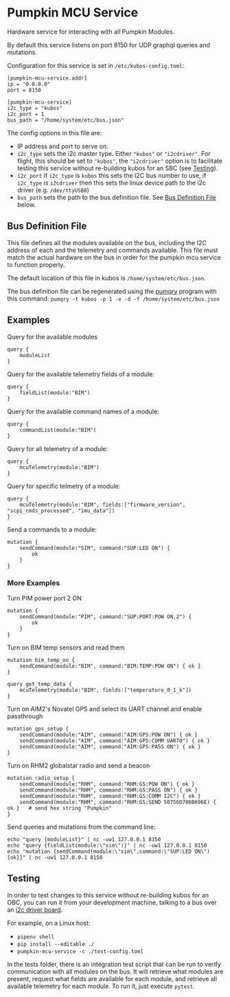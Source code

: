 # Pumpkin MCU Service

Hardware service for interacting with all Pumpkin Modules.

By default this service listens on port 8150 for UDP graphql queries and mutations.

Configuration for this service is set in `/etc/kubos-config.toml`:

```
[pumpkin-mcu-service.addr]
ip = "0.0.0.0"
port = 8150

[pumpkin-mcu-service]
i2c_type = "kubos"
i2c_port = 1
bus_path = "/home/system/etc/bus.json"
```
The config options in this file are:
* IP address and port to serve on.
* `i2c_type` sets the i2c master type. Either `"kubos"` or `"i2cdriver"`. For flight, this should be set to `"kubos"`, the `"i2cdriver"` option is to facilitate testing this service without re-building kubos for an SBC (see [Testing](#testing)).
* `i2c_port` if `i2c_type` is `kubos` this sets the I2C bus number to use, if `i2c_type` is `i2cdriver` then this sets the linux device path to the i2c driver (e.g. `/dev/ttyUSB0`)
* `bus_path` sets the path to the bus definition file. See [Bus Definition File](#bus-definition-file) below.

## Bus Definition File
This file defines all the modules available on the bus, including the I2C address of each and the telemetry and commands available. This file must match the actual hardware on the bus in order for the pumpkin mcu service to function properly.

The default location of this file in kubos is `/home/system/etc/bus.json`.

The bus definition file can be regenerated using the [pumqry](https://github.com/PumpkinSpace/PuTDIG-CLI) program with this command: `pumqry -t kubos -p 1 -e -d -f /home/system/etc/bus.json`

## Examples

Query for the available modules
```
query {
    moduleList
}
```

Query for the available telemetry fields of a module:
```
query {
    fieldList(module:"BIM")
}
```

Query for the available command names of a module:
```
query {
    commandList(module:"BIM"(
}
```

Query for all telemetry of a module:
```
query {
    mcuTelemetry(module:"BIM")
}
```

Query for specific telmetry of a module:
```
query {
    mcuTelemetry(module:"BIM", fields:["firmware_version", "scpi_cmds_processed", "imu_data"])
}
```

Send a commands to a module:
```
mutation {
    sendCommand(module:"SIM", command:"SUP:LED ON") {
        ok
    }
}
```

### More Examples

Turn PIM power port 2 ON
```
mutation {
    sendCommand(module:"PIM", command:"SUP:PORT:POW ON,2") {
        ok
    }
}
```

Turn on BIM temp sensors and read them
```
mutation bim_temp_on {
    sendCommand(module:"BIM", command:"BIM:TEMP:POW ON") { ok }
}

query get_temp_data {
    mcuTelemetry(module:"BIM", fields:["temperature_0_1_k"])
}

```

Turn on AIM2's Novatel GPS and select its UART channel and enable passthrough
```
mutation gps_setup {
    sendCommand(module:"AIM", command:"AIM:GPS:POW ON") { ok }
    sendCommand(module:"AIM", command:"AIM:GPS:COMM UART0") { ok }
    sendCommand(module:"AIM", command:"AIM:GPS:PASS ON") { ok }
}
```

Turn on RHM2 globalstar radio and send a beacon
```
mutation radio_setup {
    sendCommand(module:"RHM", command:"RHM:GS:POW ON") { ok }
    sendCommand(module:"RHM", command:"RHM:GS:PASS ON") { ok }
    sendCommand(module:"RHM", command:"RHM:GS:COMM I2C") { ok }
    sendCommand(module:"RHM", command:"RHM:GS:SEND 50756D706B696E) { ok }   # send hex string "Pumpkin"
}
```

Send queries and mutations from the command line:

```
echo "query {moduleList}" | nc -uw1 127.0.0.1 8150
echo "query {fieldList(module:\"sim\")}" | nc -uw1 127.0.0.1 8150
echo "mutation {sendCommand(module:\"sim\",command:\"SUP:LED ON\"){ok}}" | nc -uw1 127.0.0.1 8150
```

## Testing
In order to test changes to this service without re-building kubos for an OBC, you can run it from your development machine, talking to a bus over an [i2c driver board](https://i2cdriver.com/).

For example, on a Linux host:
* `pipenv shell`
* `pip install --editable ./`
* `pumpkin-mcu-service -c ./test-config.toml`


In the tests folder, there is an integration test script that can be run to verify communication with all modules on the bus. It will retrieve what modules are present, request what fields are available for each module, and retrieve all available telemetry for each module. To run it, just execute `pytest`.